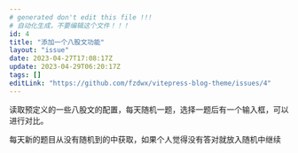 ```yaml
---
# generated don't edit this file !!!
# 自动化生成，不要编辑这个文件！！！
id: 4
title: "添加一个八股文功能"
layout: "issue"
date: 2023-04-27T17:08:17Z
update: 2023-04-29T06:20:17Z
tags: []
editLink: "https://github.com/fzdwx/vitepress-blog-theme/issues/4"
---
```


读取预定义的一些八股文的配置，每天随机一题，选择一题后有一个输入框，可以进行对比。

每天新的题目从没有随机到的中获取，如果个人觉得没有答对就放入随机中继续
